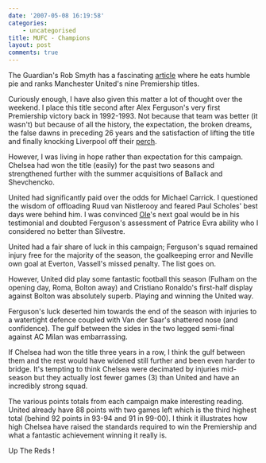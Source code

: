 ```yaml
---
date: '2007-05-08 16:19:58'
categories:
    - uncategorised
title: MUFC - Champions
layout: post
comments: true
---
```

The Guardian's Rob Smyth has a fascinating
[article](http://blogs.guardian.co.uk/sport/2007/05/06/where_does_uniteds_title_victo.html)
where he eats humble pie and ranks Manchester United's nine Premiership
titles.

Curiously enough, I have also given this matter a lot of thought over
the weekend. I place this title second after Alex Ferguson's very first
Premiership victory back in 1992-1993. Not because that team was better
(it wasn't) but because of all the history, the expectation, the broken
dreams, the false dawns in preceding 26 years and the satisfaction of
lifting the title and finally knocking Liverpool off their
[perch](http://www.nbrightside.com/blog/2006/11/04/20-years-ago/).

However, I was living in hope rather than expectation for this campaign.
Chelsea had won the title (easily) for the past two seasons and
strengthened further with the summer acquisitions of Ballack and
Shevchencko.

United had significantly paid over the odds for Michael Carrick. I
questioned the wisdom of offloading Ruud van Nistlerooy and feared Paul
Scholes' best days were behind him. I was convinced
[Ole](http://www.nbrightside.com/blog/2006/08/24/comeback-kid/)'s next
goal would be in his testimonial and doubted Ferguson's assessment of
Patrice Evra ability who I considered no better than Silvestre.

United had a fair share of luck in this campaign; Ferguson's squad
remained injury free for the majority of the season, the goalkeeping
error and Neville own goal at Everton, Vassell's missed penalty. The
list goes on.

However, United did play some fantastic football this season (Fulham on
the opening day, Roma, Bolton away) and Cristiano Ronaldo's first-half
display against Bolton was absolutely superb. Playing and winning the
United way.

Ferguson's luck deserted him towards the end of the season with injuries
to a watertight defence coupled with Van der Saar's shattered nose (and
confidence). The gulf between the sides in the two legged semi-final
against AC Milan was embarrassing.

If Chelsea had won the title three years in a row, I think the gulf
between them and the rest would have widened still further and been even
harder to bridge. It's tempting to think Chelsea were decimated by
injuries mid-season but they actually lost fewer games (3) than United
and have an incredibly strong squad.

The various points totals from each campaign make interesting reading.
United already have 88 points with two games left which is the third
highest total (behind 92 points in 93-94 and 91 in 99-00). I think it
illustrates how high Chelsea have raised the standards required to win
the Premiership and what a fantastic achievement winning it really is.

Up The Reds !
